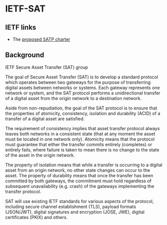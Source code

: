 # IETF-SAT 

## IETF links

- The [proposed SATP charter](https://github.com/CxSci/IETF-SAT/blob/main/sat-charter-draft.md)

## Background

IETF Secure Asset Transfer (SAT) group

The goal of Secure Asset Transfer (SAT) is to develop a standard protocol which operates between two gateways for the purpose of transferring digital assets between networks or systems. Each gateway represents one network or system, and the SAT protocol performs a unidirectional transfer of a digital asset from the origin network to a destination network.

Aside from non-repudiation, the goal of the SAT protocol is to ensure that the properties of atomicity, consistency, isolation and durability (ACID) of a transfer of a digital asset are satisfied.

The requirement of consistency implies that asset transfer protocol always leaves both networks in a consistent state (that at any moment the asset must be located in one network only). Atomicity means that the protocol must guarantee that either the transfer commits entirely (completes) or entirely fails, where failure is taken to mean there is no change to the state of the asset in the origin network.

The property of isolation means that while a transfer is occurring to a digital asset from an origin network, no other state changes can occur to the asset. The property of durability means that once the transfer has been committed by both gateways, the commitment must hold regardless of subsequent unavailability (e.g. crash) of the gateways implementing the transfer protocol.

SAT will use existing IETF standards for various aspects of the protocol, including secure channel establishment (TLS), payload formats (JSON/JWT), digital signatures and encryption (JOSE, JWE), digital certificates (PKIX) and others.

